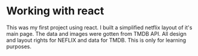 # Working with react
This was my first project using react. I built a simplified netflix layout of it's main page.
The data and images were gotten from TMDB API.
All design and layout rights for NEFLIX and data for TMDB. This is only for learning purposes.